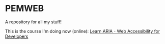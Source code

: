 # PEMWEB 

A repository for all my stuff!

This is the course I'm doing now (online):
[Learn ARIA - Web Accessibility for Developers](https://paul-e-matthews.github.io/learnaria/)
